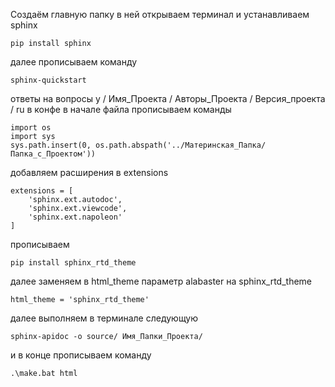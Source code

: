 Создаём главную папку
в ней открываем терминал и устанавливаем sphinx
```
pip install sphinx
```
далее прописываем команду 
```
sphinx-quickstart
```
ответы на вопросы y / Имя_Проекта / Авторы_Проекта / Версия_проекта / ru 
в конфе в начале файла прописываем команды 
```
import os
import sys
sys.path.insert(0, os.path.abspath('../Материнская_Папка/Папка_с_Проектом'))
```
добавляем расширения в extensions
```
extensions = [
	'sphinx.ext.autodoc',
	'sphinx.ext.viewcode',
	'sphinx.ext.napoleon'
]
```
прописываем 
```
pip install sphinx_rtd_theme
```
далее заменяем в html_theme параметр alabaster на sphinx_rtd_theme
```
html_theme = 'sphinx_rtd_theme'
```
далее выполняем в терминале следующую 
```
sphinx-apidoc -o source/ Имя_Папки_Проекта/
```
и в конце прописываем команду
```
.\make.bat html
```